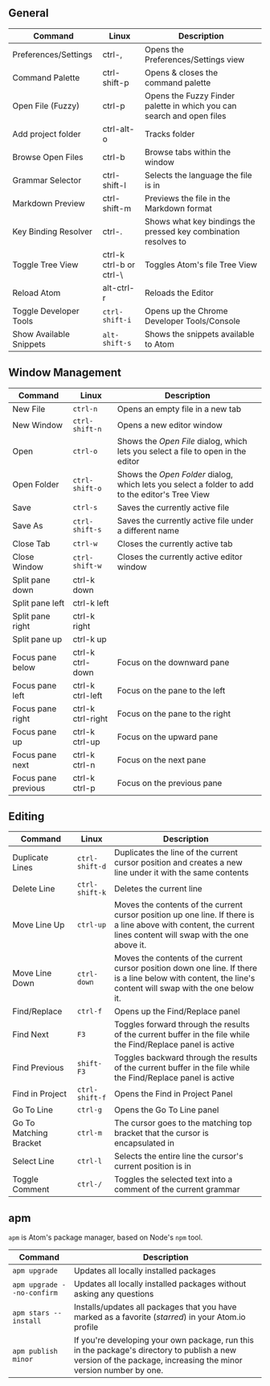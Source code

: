 
## General

| Command | Linux | Description |
| ------- | ----- | ----------- |
| Preferences/Settings | ctrl-, | Opens the Preferences/Settings view |
| Command Palette | ctrl-shift-p | Opens & closes the command palette |
| Open File (Fuzzy) | ctrl-p | Opens the Fuzzy Finder palette in which you can search and open files |
| Add project folder | ctrl-alt-o | Tracks folder |
| Browse Open Files | ctrl-b | Browse tabs within the window |
| Grammar Selector | ctrl-shift-l | Selects the language the file is in |
| Markdown Preview | ctrl-shift-m | Previews the file in the Markdown format |
| Key Binding Resolver | ctrl-. | Shows what key bindings the pressed key combination resolves to |
| Toggle Tree View | ctrl-k ctrl-b or ctrl-\ | Toggles Atom's file Tree View |
| Reload Atom | alt-ctrl-r | Reloads the Editor |
| Toggle Developer Tools | `ctrl-shift-i` | Opens up the Chrome Developer Tools/Console |
| Show Available Snippets | `alt-shift-s` | Shows the snippets available to Atom |

## Window Management

| Command | Linux | Description |
| ------- | ----- | ----------- |
| New File | `ctrl-n` | Opens an empty file in a new tab |
| New Window| `ctrl-shift-n` | Opens a new editor window |
| Open | `ctrl-o` | Shows the _Open File_ dialog, which lets you select a file to open in the editor |
| Open Folder | `ctrl-shift-o` | Shows the _Open Folder_ dialog, which lets you select a folder to add to the editor's Tree View |
| Save | `ctrl-s` | Saves the currently active file |
| Save As | `ctrl-shift-s` | Saves the currently active file under a different name  |
| Close Tab | `ctrl-w` | Closes the currently active tab|
| Close Window | `ctrl-shift-w` | Closes the currently active editor window  |
| Split pane down | ctrl-k down | |
| Split pane left | ctrl-k left | |
| Split pane right | ctrl-k right | |
| Split pane up | ctrl-k up | |
| Focus pane below | ctrl-k ctrl-down	| Focus on the downward pane |
| Focus pane left | ctrl-k ctrl-left	| Focus on the pane to the left |
| Focus pane right | ctrl-k ctrl-right	| Focus on the pane to the right |
| Focus pane up | ctrl-k ctrl-up	| Focus on the upward pane |
| Focus pane next | ctrl-k ctrl-n	| Focus on the next pane |
| Focus pane previous | ctrl-k ctrl-p	| Focus on the previous pane |

## Editing

| Command | Linux | Description |
| ------- | ----- | ----------- |
| Duplicate Lines | `ctrl-shift-d` | Duplicates the line of the current cursor position and creates a new line under it with the same contents |
| Delete Line| `ctrl-shift-k` | Deletes the current line |
| Move Line Up | `ctrl-up` | Moves the contents of the current cursor position up one line. If there is a line above with content, the current lines content will swap with the one above it. |
| Move Line Down | `ctrl-down` | Moves the contents of the current cursor position down one line. If there is a line below with content, the line's content will swap with the one below it. |
| Find/Replace | `ctrl-f` | Opens up the Find/Replace panel |
| Find Next | `F3` | Toggles forward through the results of the current buffer in the file while the Find/Replace panel is active |
| Find Previous | `shift-F3` | Toggles backward through the results of the current buffer in the file while the Find/Replace panel is active|
| Find in Project | `ctrl-shift-f` | Opens the Find in Project Panel |
| Go To Line | `ctrl-g` | Opens the Go To Line panel |
| Go To Matching Bracket | `ctrl-m` | The cursor goes to the matching top bracket that the cursor is encapsulated in  |
| Select Line | `ctrl-l` | Selects the entire line the cursor's current position is in |
| Toggle Comment| `ctrl-/` | Toggles the selected text into a comment of the current grammar |



## apm

`apm` is Atom's package manager, based on Node's `npm` tool.

| Command | Description |
| ------- | ----------- |
| `apm upgrade` | Updates all locally installed packages |
| `apm upgrade --no-confirm` | Updates all locally installed packages without asking any questions |
| `apm stars --install` | Installs/updates all packages that you have marked as a favorite (_starred_) in your Atom.io profile |
| `apm publish minor` | If you're developing your own package, run this in the package's directory to publish a new version of the package, increasing the minor version number by one. |
